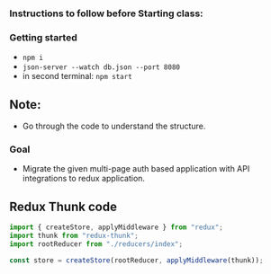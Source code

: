 ### Instructions to follow before Starting class:

### Getting started

- `npm i `
- `json-server --watch db.json --port 8080`
- in second terminal: `npm start`

## Note:

- Go through the code to understand the structure.

### Goal

- Migrate the given multi-page auth based application with API integrations to redux application.

## Redux Thunk code

```js
import { createStore, applyMiddleware } from "redux";
import thunk from "redux-thunk";
import rootReducer from "./reducers/index";

const store = createStore(rootReducer, applyMiddleware(thunk));
```
